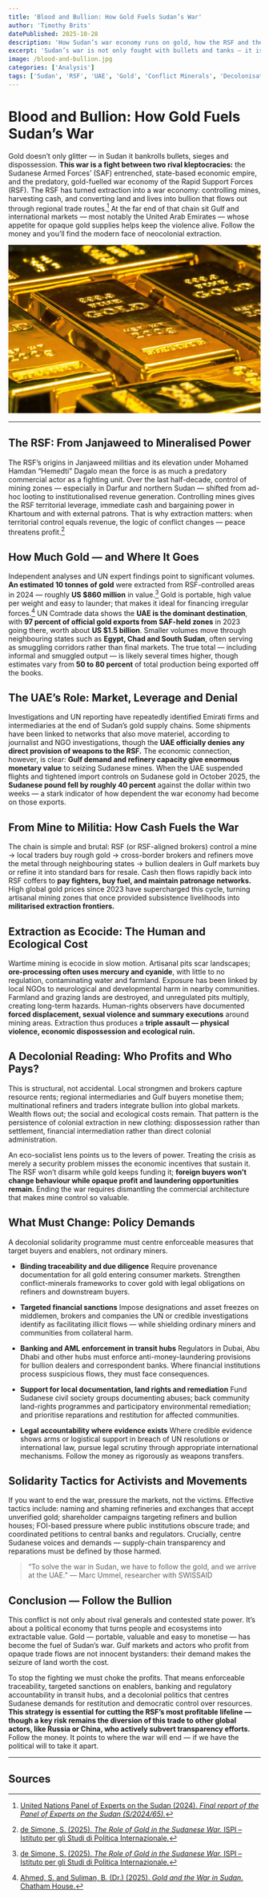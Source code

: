 ```yaml
---
title: 'Blood and Bullion: How Gold Fuels Sudan’s War'
author: 'Timothy Brits'
datePublished: 2025-10-28
description: 'How Sudan’s war economy runs on gold, how the RSF and the UAE profit from extraction, and what a decolonial, eco-social response must demand.'
excerpt: 'Sudan’s war is not only fought with bullets and tanks — it is fuelled by gold. The RSF’s control of mines and the UAE’s central role in the trade reveal how extraction, not ideology, drives modern imperial violence. To end the war, we must choke the profits and dismantle the system that turns land and lives into bullion.'
image: /blood-and-bullion.jpg
categories: ['Analysis']
tags: ['Sudan', 'RSF', 'UAE', 'Gold', 'Conflict Minerals', 'Decolonisation', 'Human Rights']
---
```


# Blood and Bullion: How Gold Fuels Sudan’s War

Gold doesn’t only glitter — in Sudan it bankrolls bullets, sieges and dispossession. **This war is a fight between two rival kleptocracies:** the Sudanese Armed Forces’ (SAF) entrenched, state-based economic empire, and the predatory, gold-fuelled war economy of the Rapid Support Forces (RSF). The RSF has turned extraction into a war economy: controlling mines, harvesting cash, and converting land and lives into bullion that flows out through regional trade routes.[^1] At the far end of that chain sit Gulf and international markets — most notably the United Arab Emirates — whose appetite for opaque gold supplies helps keep the violence alive. Follow the money and you’ll find the modern face of neocolonial extraction.

![Gold bullion](../../assets/gold-bullion.jpg)

---

## The RSF: From Janjaweed to Mineralised Power

The RSF’s origins in Janjaweed militias and its elevation under Mohamed Hamdan “Hemedti” Dagalo mean the force is as much a predatory commercial actor as a fighting unit. Over the last half-decade, control of mining zones — especially in Darfur and northern Sudan — shifted from ad-hoc looting to institutionalised revenue generation. Controlling mines gives the RSF territorial leverage, immediate cash and bargaining power in Khartoum and with external patrons. That is why extraction matters: when territorial control equals revenue, the logic of conflict changes — peace threatens profit.[^2]

## How Much Gold — and Where It Goes

Independent analyses and UN expert findings point to significant volumes. **An estimated 10 tonnes of gold** were extracted from RSF-controlled areas in 2024 — roughly **US $860 million** in value.[^2] Gold is portable, high value per weight and easy to launder; that makes it ideal for financing irregular forces.[^3]
UN Comtrade data shows the **UAE is the dominant destination**, with **97 percent of official gold exports from SAF-held zones** in 2023 going there, worth about **US $1.5 billion**. Smaller volumes move through neighbouring states such as **Egypt, Chad and South Sudan**, often serving as smuggling corridors rather than final markets. The true total — including informal and smuggled output — is likely several times higher, though estimates vary from **50 to 80 percent** of total production being exported off the books.

## The UAE’s Role: Market, Leverage and Denial

Investigations and UN reporting have repeatedly identified Emirati firms and intermediaries at the end of Sudan’s gold supply chains. Some shipments have been linked to networks that also move materiel, according to journalist and NGO investigations, though the **UAE officially denies any direct provision of weapons to the RSF.**
The economic connection, however, is clear: **Gulf demand and refinery capacity give enormous monetary value** to seizing Sudanese mines. When the UAE suspended flights and tightened import controls on Sudanese gold in October 2025, the **Sudanese pound fell by roughly 40 percent** against the dollar within two weeks — a stark indicator of how dependent the war economy had become on those exports.

## From Mine to Militia: How Cash Fuels the War

The chain is simple and brutal: RSF (or RSF-aligned brokers) control a mine → local traders buy rough gold → cross-border brokers and refiners move the metal through neighbouring states → bullion dealers in Gulf markets buy or refine it into standard bars for resale.
Cash then flows rapidly back into RSF coffers to **pay fighters, buy fuel, and maintain patronage networks.** High global gold prices since 2023 have supercharged this cycle, turning artisanal mining zones that once provided subsistence livelihoods into **militarised extraction frontiers.**

## Extraction as Ecocide: The Human and Ecological Cost

Wartime mining is ecocide in slow motion. Artisanal pits scar landscapes; **ore-processing often uses mercury and cyanide**, with little to no regulation, contaminating water and farmland. Exposure has been linked by local NGOs to neurological and developmental harm in nearby communities. Farmland and grazing lands are destroyed, and unregulated pits multiply, creating long-term hazards.
Human-rights observers have documented **forced displacement, sexual violence and summary executions** around mining areas. Extraction thus produces a **triple assault — physical violence, economic dispossession and ecological ruin.**

## A Decolonial Reading: Who Profits and Who Pays?

This is structural, not accidental. Local strongmen and brokers capture resource rents; regional intermediaries and Gulf buyers monetise them; multinational refiners and traders integrate bullion into global markets. Wealth flows out; the social and ecological costs remain. That pattern is the persistence of colonial extraction in new clothing: dispossession rather than settlement, financial intermediation rather than direct colonial administration.

An eco-socialist lens points us to the levers of power. Treating the crisis as merely a security problem misses the economic incentives that sustain it. The RSF won’t disarm while gold keeps funding it; **foreign buyers won’t change behaviour while opaque profit and laundering opportunities remain.** Ending the war requires dismantling the commercial architecture that makes mine control so valuable.

## What Must Change: Policy Demands

A decolonial solidarity programme must centre enforceable measures that target buyers and enablers, not ordinary miners.

- **Binding traceability and due diligence**
  Require provenance documentation for all gold entering consumer markets. Strengthen conflict-minerals frameworks to cover gold with legal obligations on refiners and downstream buyers.

- **Targeted financial sanctions**
  Impose designations and asset freezes on middlemen, brokers and companies the UN or credible investigations identify as facilitating illicit flows — while shielding ordinary miners and communities from collateral harm.

- **Banking and AML enforcement in transit hubs**
  Regulators in Dubai, Abu Dhabi and other hubs must enforce anti-money-laundering provisions for bullion dealers and correspondent banks. Where financial institutions process suspicious flows, they must face consequences.

- **Support for local documentation, land rights and remediation**
  Fund Sudanese civil society groups documenting abuses; back community land-rights programmes and participatory environmental remediation; and prioritise reparations and restitution for affected communities.

- **Legal accountability where evidence exists**
  Where credible evidence shows arms or logistical support in breach of UN resolutions or international law, pursue legal scrutiny through appropriate international mechanisms. Follow the money as rigorously as weapons transfers.

## Solidarity Tactics for Activists and Movements

If you want to end the war, pressure the markets, not the victims.
Effective tactics include: naming and shaming refineries and exchanges that accept unverified gold; shareholder campaigns targeting refiners and bullion houses; FOI-based pressure where public institutions obscure trade; and coordinated petitions to central banks and regulators.
Crucially, centre Sudanese voices and demands — supply-chain transparency and reparations must be defined by those harmed.

> “To solve the war in Sudan, we have to follow the gold, and we arrive at the UAE.”
> — Marc Ummel, researcher with SWISSAID

## Conclusion — Follow the Bullion

This conflict is not only about rival generals and contested state power. It’s about a political economy that turns people and ecosystems into extractable value. Gold — portable, valuable and easy to monetise — has become the fuel of Sudan’s war. Gulf markets and actors who profit from opaque trade flows are not innocent bystanders: their demand makes the seizure of land worth the cost.

To stop the fighting we must choke the profits. That means enforceable traceability, targeted sanctions on enablers, banking and regulatory accountability in transit hubs, and a decolonial politics that centres Sudanese demands for restitution and democratic control over resources. **This strategy is essential for cutting the RSF’s most profitable lifeline — though a key risk remains the diversion of this trade to other global actors, like Russia or China, who actively subvert transparency efforts.**
Follow the money. It points to where the war will end — if we have the political will to take it apart.

---

## Sources

[^1]: [United Nations Panel of Experts on the Sudan (2024). _Final report of the Panel of Experts on the Sudan (S/2024/65)._](https://docs.un.org/en/S/2024/65)

[^2]: [de Simone, S. (2025). _The Role of Gold in the Sudanese War._ ISPI – Istituto per gli Studi di Politica Internazionale.](https://www.ispionline.it/en/publication/the-role-of-gold-in-the-sudanese-war-207364)

[^3]: [Ahmed, S. and Suliman, B. (Dr.) (2025). _Gold and the War in Sudan._ Chatham House.](https://www.chathamhouse.org/2025/03/gold-and-war-sudan)
